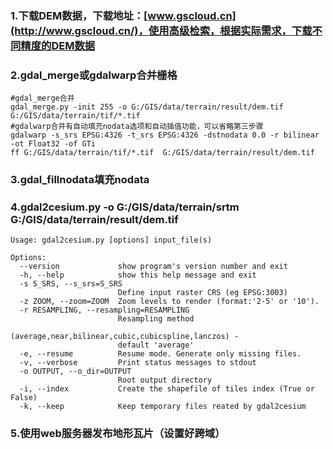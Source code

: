 ### 1.下载DEM数据，下载地址：[www.gscloud.cn](http://www.gscloud.cn/)，使用高级检索，根据实际需求，下载不同精度的DEM数据
### 2.gdal_merge或gdalwarp合并栅格
```
#gdal_merge合并
gdal_merge.py -init 255 -o G:/GIS/data/terrain/result/dem.tif G:/GIS/data/terrain/tif/*.tif 
#gdalwarp合并有自动填充nodata选项和自动插值功能，可以省略第三步骤
gdalwarp -s_srs EPSG:4326 -t_srs EPSG:4326 -dstnodata 0.0 -r bilinear -ot Float32 -of GTi
ff G:/GIS/data/terrain/tif/*.tif  G:/GIS/data/terrain/result/dem.tif
```
### 3.gdal_fillnodata填充nodata
### 4.gdal2cesium.py -o G:/GIS/data/terrain/srtm G:/GIS/data/terrain/result/dem.tif
```
Usage: gdal2cesium.py [options] input_file(s)

Options:
  --version             show program's version number and exit
  -h, --help            show this help message and exit
  -s S_SRS, --s_srs=S_SRS
                        Define input raster CRS (eg EPSG:3003)
  -z ZOOM, --zoom=ZOOM  Zoom levels to render (format:'2-5' or '10').
  -r RESAMPLING, --resampling=RESAMPLING
                        Resampling method
                        (average,near,bilinear,cubic,cubicspline,lanczos) -
                        default 'average'
  -e, --resume          Resume mode. Generate only missing files.
  -v, --verbose         Print status messages to stdout
  -o OUTPUT, --o_dir=OUTPUT
                        Root output directory
  -i, --index           Create the shapefile of tiles index (True or False)
  -k, --keep            Keep temporary files reated by gdal2cesium
  ```
### 5.使用web服务器发布地形瓦片（设置好跨域）
